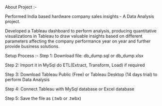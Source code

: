About Project :- 

Performed India based hardware company sales insights - A Data Analysis project.

Developed a Tableau dashboard to perform analysis, producing quantitative visualizations in Tableau to draw valuable insights based on different parameters affecting the company performance year on year and further provide business solutions.

Setup Process :-
Step 1: Download file: db_dump.sql or db_dump.xlsx

Step 2: Import it in MySql do ETL(Extract, Transform, Load) if required

Step 3: Download Tableau Public (Free) or Tableau Desktop (14 days trial) to perform Data Analysis

Step 4: Connect Tableau with MySql database or Excel database

Step 5: Save the file as (.twb or .twbx)
